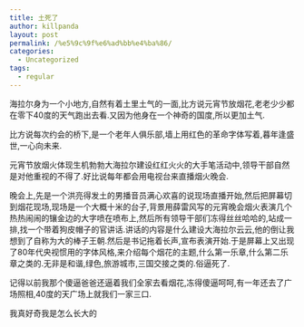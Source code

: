 ```yaml
---
title: 土死了
author: killpanda
layout: post
permalink: /%e5%9c%9f%e6%ad%bb%e4%ba%86/
categories:
  - Uncategorized
tags:
  - regular
---
```

海拉尔身为一个小地方,自然有着土里土气的一面,比方说元宵节放烟花,老老少少都在零下40度的天气跑出去看.又因为他身在一个神奇的国度,所以更加土气.

比方说每次约会的桥下,是一个老年人俱乐部,墙上用红色的革命字体写着,暮年逢盛世,一心向未来.

元宵节放烟火体现生机勃勃大海拉尔建设红红火火的大手笔活动中,领导干部自然是对他重视的不得了.好比说每年都会用电视台来直播烟火晚会.

晚会上,先是一个洪亮得发土的男播音员满心欢喜的说现场直播开始,然后把屏幕切到烟花现场,现场是一个大概十米的台子,背景用薛雷风写的元宵晚会烟火表演几个热热闹闹的镶金边的大字喷在喷布上,然后所有领导干部们冻得丝丝哈哈的,站成一排,找一个带着狗皮帽子的官讲话.讲话的内容是什么建设大海拉尔云云,他的倒让我想到了自称为大的棒子王朝.然后是书记拖着长声,宣布表演开始.于是屏幕上又出现了80年代央视惯用的字体风格,来介绍每个烟花的主题,什么第一乐章,什么第二乐章之类的.无非是和谐,绿色,旅游城市,三国交接之类的.俗逼死了.

记得以前我那个傻逼爸爸还逼着我们全家去看烟花,冻得傻逼呵呵,有一年还去了广场照相,40度的天广场上就我们一家三口.

我真好奇我是怎么长大的

<div class="blogger-post-footer">
  <img width="1" height="1" src="https://blogger.googleusercontent.com/tracker/6758710105149407451-2404336344188981937?l=vellyempire.blogspot.com" alt="" />
</div>